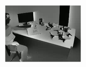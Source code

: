 ![Sequence2 of our method](https://github.com/111495zjy/Video_examples_of_Diff-EvINR/blob/main/sequence2.gif)
